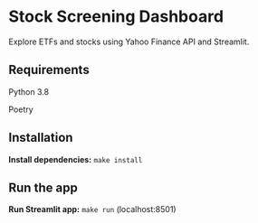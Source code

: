 # Stock Screening Dashboard

Explore ETFs and stocks using Yahoo Finance API and Streamlit.



## Requirements

Python 3.8

Poetry

## Installation

**Install dependencies:** `make install`

## Run the app

**Run Streamlit app:** `make run` (localhost:8501)
